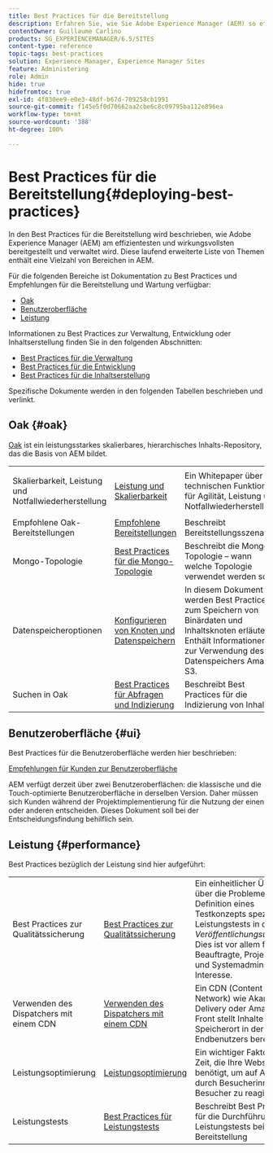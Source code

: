 ```yaml
---
title: Best Practices für die Bereitstellung
description: Erfahren Sie, wie Sie Adobe Experience Manager (AEM) so effizient und effektiv wie möglich bereitstellen und verwalten.
contentOwner: Guillaume Carlino
products: SG_EXPERIENCEMANAGER/6.5/SITES
content-type: reference
topic-tags: best-practices
solution: Experience Manager, Experience Manager Sites
feature: Administering
role: Admin
hide: true
hidefromtoc: true
exl-id: 4f830ee9-e0e3-48df-b67d-709258cb1991
source-git-commit: f145e5f0d70662aa2cbe6c8c09795ba112e896ea
workflow-type: tm+mt
source-wordcount: '388'
ht-degree: 100%

---
```


# Best Practices für die Bereitstellung{#deploying-best-practices}

In den Best Practices für die Bereitstellung wird beschrieben, wie Adobe Experience Manager (AEM) am effizientesten und wirkungsvollsten bereitgestellt und verwaltet wird. Diese laufend erweiterte Liste von Themen enthält eine Vielzahl von Bereichen in AEM.

Für die folgenden Bereiche ist Dokumentation zu Best Practices und Empfehlungen für die Bereitstellung und Wartung verfügbar:

* [Oak](#oak)
* [Benutzeroberfläche](#ui)
* [Leistung](#performance)

Informationen zu Best Practices zur Verwaltung, Entwicklung oder Inhaltserstellung finden Sie in den folgenden Abschnitten:

* [Best Practices für die Verwaltung](/help/sites-administering/administer-best-practices.md)
* [Best Practices für die Entwicklung](/help/sites-developing/best-practices.md)
* [Best Practices für die Inhaltserstellung](/help/sites-authoring/best-practices.md)

Spezifische Dokumente werden in den folgenden Tabellen beschrieben und verlinkt.

## Oak {#oak}

[Oak](/help/sites-deploying/platform.md) ist ein leistungsstarkes skalierbares, hierarchisches Inhalts-Repository, das die Basis von AEM bildet.

<table>
 <tbody>
  <tr>
   <td><p>Skalierbarkeit, Leistung und Notfallwiederherstellung</p> </td>
   <td><a href="/help/sites-deploying/performance.md">Leistung und Skalierbarkeit</a></td>
   <td>Ein Whitepaper über die technischen Funktionen für Agilität, Leistung und Notfallwiederherstellung</td>
  </tr>
  <tr>
   <td>Empfohlene Oak-Bereitstellungen</td>
   <td><a href="/help/sites-deploying/recommended-deploys.md">Empfohlene Bereitstellungen</a></td>
   <td>Beschreibt Bereitstellungsszenarien</td>
  </tr>
  <tr>
   <td>Mongo-Topologie</td>
   <td><a href="/help/sites-deploying/recommended-deploys.md">Best Practices für die Mongo-Topologie</a></td>
   <td>Beschreibt die Mongo-Topologie – wann welche Topologie verwendet werden soll.</td>
  </tr>
  <tr>
   <td>Datenspeicheroptionen</td>
   <td><a href="/help/sites-deploying/data-store-config.md">Konfigurieren von Knoten und Datenspeichern</a></td>
   <td>In diesem Dokument werden Best Practices zum Speichern von Binärdaten und Inhaltsknoten erläutert. Enthält Informationen zur Verwendung des Datenspeichers Amazon S3.</td>
  </tr>
  <tr>
   <td>Suchen in Oak</td>
   <td><a href="/help/sites-deploying/best-practices-for-queries-and-indexing.md">Best Practices für Abfragen und Indizierung</a><br /> </td>
   <td>Beschreibt Best Practices für die Indizierung von Inhalten.</td>
  </tr>
 </tbody>
</table>

## Benutzeroberfläche {#ui}

Best Practices für die Benutzeroberfläche werden hier beschrieben: 

[Empfehlungen für Kunden zur Benutzeroberfläche](/help/sites-deploying/ui-recommendations.md)

AEM verfügt derzeit über zwei Benutzeroberflächen: die klassische und die Touch-optimierte Benutzeroberfläche in derselben Version. Daher müssen sich Kunden während der Projektimplementierung für die Nutzung der einen oder anderen entscheiden. Dieses Dokument soll bei der Entscheidungsfindung behilflich sein.

## Leistung {#performance}

Best Practices bezüglich der Leistung sind hier aufgeführt:

<table>
 <tbody>
  <tr>
   <td>Best Practices zur Qualitätssicherung</td>
   <td><a href="/help/sites-deploying/configuring-performance.md#best-practices-for-quality-assurance">Best Practices zur Qualitätssicherung</a></td>
   <td>Ein einheitlicher Überblick über die Probleme bei der Definition eines Testkonzepts speziell für Leistungstests in der <em>Veröffentlichungsumgebung</em>. Dies ist vor allem für QS-Beauftragte, Projektleitende und Systemadmins von Interesse.</td>
  </tr>
  <tr>
   <td>Verwenden des Dispatchers mit einem CDN </td>
   <td><a href="https://experienceleague.adobe.com/docs/experience-manager-dispatcher/using/dispatcher.html?lang=de#using-dispatcher-with-a-cdn">Verwenden des Dispatchers mit einem CDN</a></td>
   <td>Ein CDN (Content Delivery Network) wie Akamai Edge Delivery oder Amazon Cloud Front stellt Inhalte von einem Speicherort in der Nähe des Endbenutzers bereit.</td>
  </tr>
  <tr>
   <td>Leistungsoptimierung</td>
   <td><a href="/help/sites-deploying/configuring-performance.md">Leistungsoptimierung</a></td>
   <td>Ein wichtiger Faktor ist die Zeit, die Ihre Website benötigt, um auf Anfragen durch Besucherinnen und Besucher zu reagieren.</td>
  </tr>
  <tr>
   <td>Leistungstests</td>
   <td><a href="/help/sites-deploying/best-practices-for-performance-testing.md">Best Practices für Leistungstests</a></td>
   <td>Beschreibt Best Practices für die Durchführung von Leistungstests bei der AEM-Bereitstellung<br />  </td>
  </tr>
 </tbody>
</table>
